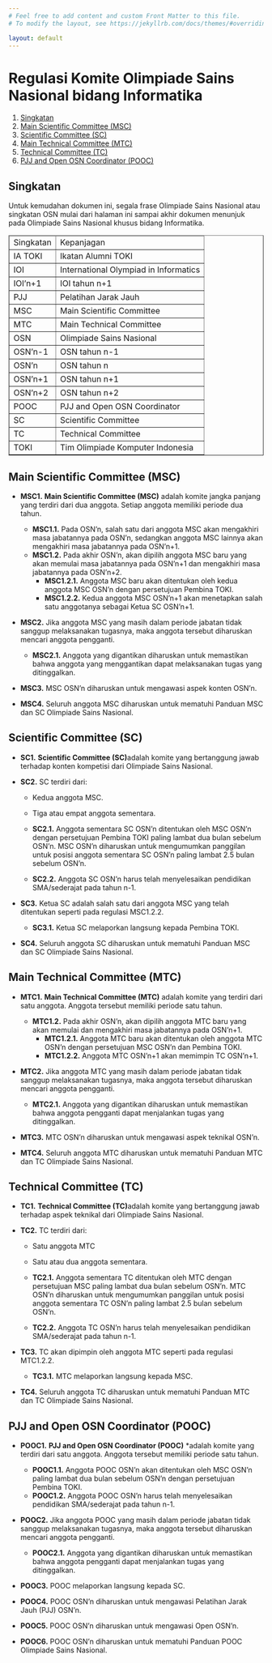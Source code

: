 ```yaml
---
# Feel free to add content and custom Front Matter to this file.
# To modify the layout, see https://jekyllrb.com/docs/themes/#overriding-theme-defaults

layout: default
---
```


# Regulasi Komite Olimpiade Sains Nasional bidang Informatika

1. [Singkatan](#singkatan)
1. [Main Scientific Committee (MSC)](#main-scientific-committee-msc)
1. [Scientific Committee (SC)](#scientific-committee-sc)
1. [Main Technical Committee (MTC)](#main-technical-committee-mtc)
1. [Technical Committee (TC)](#technical-committee-tc)
1. [PJJ and Open OSN Coordinator (POOC)](#pjj-and-open-osn-coordinator-pooc)


## Singkatan

Untuk kemudahan dokumen ini, segala frase Olimpiade Sains Nasional atau singkatan OSN mulai dari halaman ini sampai akhir dokumen menunjuk pada Olimpiade Sains Nasional khusus bidang Informatika.

<table border="1">
<thead><td>Singkatan</td><td>Kepanjagan</td></thead>
<tr><td>IA TOKI</td><td>Ikatan Alumni TOKI</td></tr>
<tr><td>IOI</td><td>International Olympiad in Informatics</td></tr>
<tr><td>IOI’n+1</td><td>IOI tahun n+1</td></tr>
<tr><td>PJJ</td><td>Pelatihan Jarak Jauh</td></tr>
<tr><td>MSC</td><td>Main Scientific Committee</td></tr>
<tr><td>MTC</td><td>Main Technical Committee</td></tr>
<tr><td>OSN</td><td>Olimpiade Sains Nasional</td></tr>
<tr><td>OSN’n-1</td><td>OSN tahun n-1</td></tr>
<tr><td>OSN’n</td><td>OSN tahun n</td></tr>
<tr><td>OSN’n+1</td><td>OSN tahun n+1</td></tr>
<tr><td>OSN’n+2</td><td>OSN tahun n+2</td></tr>
<tr><td>POOC</td><td>PJJ and Open OSN Coordinator</td></tr>
<tr><td>SC</td><td>Scientific Committee</td></tr>
<tr><td>TC</td><td>Technical Committee</td></tr>
<tr><td>TOKI</td><td>Tim Olimpiade Komputer Indonesia</td></tr>
</table>

## Main Scientific Committee (MSC)

* **MSC1.** **Main Scientific Committee (MSC)** adalah komite jangka panjang yang terdiri dari dua anggota. Setiap anggota memiliki periode dua tahun.
    * **MSC1.1.** Pada OSN’n, salah satu dari anggota MSC akan mengakhiri masa jabatannya pada OSN’n, sedangkan anggota MSC lainnya akan mengakhiri masa jabatannya pada OSN’n+1.
    * **MSC1.2.** Pada akhir OSN’n, akan dipilih anggota MSC baru yang akan memulai masa jabatannya pada OSN’n+1 dan mengakhiri masa jabatannya pada OSN’n+2.
        * **MSC1.2.1.** Anggota MSC baru akan ditentukan oleh kedua anggota MSC OSN’n dengan persetujuan Pembina TOKI.
        * **MSC1.2.2.** Kedua anggota MSC OSN’n+1 akan menetapkan salah satu anggotanya sebagai Ketua SC OSN’n+1.

* **MSC2.** Jika anggota MSC yang masih dalam periode jabatan tidak sanggup melaksanakan tugasnya, maka anggota tersebut diharuskan mencari anggota pengganti.
    * **MSC2.1.** Anggota yang digantikan diharuskan untuk memastikan bahwa anggota yang menggantikan dapat melaksanakan tugas yang ditinggalkan.

* **MSC3.** MSC OSN’n diharuskan untuk mengawasi aspek konten OSN’n.

* **MSC4.** Seluruh anggota MSC diharuskan untuk mematuhi Panduan MSC dan SC Olimpiade Sains Nasional.

## Scientific Committee (SC)

* **SC1.** **Scientific Committee (SC)** ​adalah komite yang bertanggung jawab terhadap konten kompetisi dari Olimpiade Sains Nasional.

* **SC2.** SC terdiri dari:
    * Kedua anggota MSC.
    * Tiga atau empat anggota sementara.

    * **SC2.1.** Anggota sementara SC OSN’n ditentukan oleh MSC OSN’n dengan persetujuan Pembina TOKI paling lambat dua bulan sebelum OSN’n. MSC OSN’n diharuskan untuk mengumumkan panggilan untuk posisi anggota sementara SC OSN’n paling lambat 2.5 bulan sebelum OSN’n.
    * **SC2.2.** Anggota SC OSN’n harus telah menyelesaikan pendidikan SMA/sederajat pada tahun n-1.

* **SC3.** Ketua SC​ adalah salah satu dari anggota MSC yang telah ditentukan seperti pada regulasi MSC1.2.2.
    * **SC3.1.** Ketua SC melaporkan langsung kepada Pembina TOKI.

* **SC4.** Seluruh anggota SC diharuskan untuk mematuhi Panduan MSC dan SC Olimpiade Sains Nasional. 

## Main Technical Committee (MTC)

* **MTC1.** **Main Technical Committee (MTC)** adalah komite yang terdiri dari satu anggota. Anggota tersebut memiliki periode satu tahun.
    * **MTC1.2.** Pada akhir OSN’n, akan dipilih anggota MTC baru yang akan memulai dan mengakhiri masa jabatannya pada OSN’n+1.
        * **MTC1.2.1.** Anggota MTC baru akan ditentukan oleh anggota MTC OSN’n dengan persetujuan MSC OSN’n dan Pembina TOKI.
        * **MTC1.2.2.** Anggota MTC OSN’n+1 akan memimpin TC OSN’n+1.

* **MTC2.** Jika anggota MTC yang masih dalam periode jabatan tidak sanggup melaksanakan tugasnya, maka anggota tersebut diharuskan mencari anggota pengganti.
    * **MTC2.1.** Anggota yang digantikan diharuskan untuk memastikan bahwa anggota pengganti dapat menjalankan tugas yang ditinggalkan.

* **MTC3.** MTC OSN’n diharuskan untuk mengawasi aspek teknikal OSN’n.

* **MTC4.** Seluruh anggota MTC diharuskan untuk mematuhi Panduan MTC dan TC Olimpiade Sains Nasional.

## Technical Committee (TC)

* **TC1.** **Technical Committee (TC)** ​adalah komite yang bertanggung jawab terhadap aspek teknikal dari Olimpiade Sains Nasional.

* **TC2.** TC terdiri dari:
    * Satu anggota MTC
    * Satu atau dua anggota sementara.
    
    * **TC2.1.** Anggota sementara TC ditentukan oleh MTC dengan persetujuan MSC paling lambat dua bulan sebelum OSN’n. MTC OSN’n diharuskan untuk mengumumkan panggilan untuk posisi anggota sementara TC OSN’n paling lambat 2.5 bulan sebelum OSN’n.
    * **TC2.2.** Anggota TC OSN’n harus telah menyelesaikan pendidikan SMA/sederajat pada tahun n-1.

* **TC3.** TC akan dipimpin oleh anggota MTC seperti pada regulasi MTC1.2.2.
    * **TC3.1.** MTC melaporkan langsung kepada MSC.

* **TC4.** Seluruh anggota TC diharuskan untuk mematuhi Panduan MTC dan TC Olimpiade Sains Nasional.

## PJJ and Open OSN Coordinator (POOC)

* **POOC1.** **PJJ and Open OSN Coordinator (POOC)** *adalah komite yang terdiri dari satu anggota. Anggota tersebut memiliki periode satu tahun.
    * **POOC1.1.** Anggota POOC OSN’n akan ditentukan oleh MSC OSN’n paling lambat dua bulan sebelum OSN’n dengan persetujuan Pembina TOKI.
    * **POOC1.2.** Anggota POOC OSN’n harus telah menyelesaikan pendidikan SMA/sederajat pada tahun n-1.

* **POOC2.** Jika anggota POOC yang masih dalam periode jabatan tidak sanggup melaksanakan tugasnya, maka anggota tersebut diharuskan mencari anggota pengganti.
    * **POOC2.1.** Anggota yang digantikan diharuskan untuk memastikan bahwa anggota pengganti dapat menjalankan tugas yang ditinggalkan.

* **POOC3.** POOC melaporkan langsung kepada SC.

* **POOC4.** POOC OSN’n diharuskan untuk mengawasi Pelatihan Jarak Jauh (PJJ) OSN’n.

* **POOC5.** POOC OSN’n diharuskan untuk mengawasi Open OSN’n.

* **POOC6.** POOC OSN’n diharuskan untuk mematuhi Panduan POOC Olimpiade Sains Nasional.
